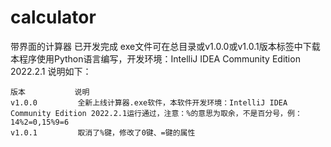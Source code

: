 # calculator
带界面的计算器
已开发完成
exe文件可在总目录或v1.0.0或v1.0.1版本标签中下载
本程序使用Python语言编写，开发环境：IntelliJ IDEA Community Edition 2022.2.1
说明如下：
```
版本           说明
v1.0.0         全新上线计算器.exe软件，本软件开发环境：IntelliJ IDEA Community Edition 2022.2.1运行通过，注意：%的意思为取余，不是百分号，例：14%2=0,15%9=6
v1.0.1         取消了%键，修改了0键、=键的属性
```
